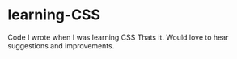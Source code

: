 # learning-CSS
Code I wrote when I was learning CSS
Thats it.
Would love to hear suggestions and improvements.
